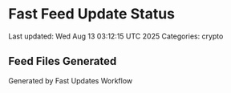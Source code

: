 # Fast Feed Update Status
Last updated: Wed Aug 13 03:12:15 UTC 2025
Categories: crypto

## Feed Files Generated

Generated by Fast Updates Workflow
